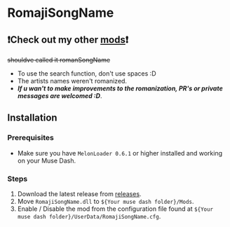 # RomajiSongName

##  ❗Check out my other [mods](https://github.com/Asgragrt#musedash-modding)❗

~~shouldve called it romanSongName~~

* To use the search function, don't use spaces :D
* The artists names weren't romanized.
* ***If u wan't to make improvements to the romanization, PR's or private messages are welcomed :D***.

## Installation

### Prerequisites

* Make sure you have `MelonLoader 0.6.1` or higher installed and working on your Muse Dash.

### Steps

1. Download the latest release from [releases](https://github.com/Asgragrt/RomajiSongName/releases/latest).
2. Move `RomajiSongName.dll` to `${Your muse dash folder}/Mods`.
3. Enable / Disable the mod from the configuration file found at `${Your muse dash folder}/UserData/RomajiSongName.cfg`.